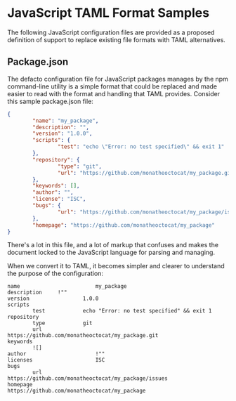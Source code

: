 # JavaScript TAML Format Samples

The following JavaScript configuration files are provided as a proposed definition of support to replace existing file formats with TAML alternatives.


## Package.json

The defacto configuration file for JavaScript packages manages by the npm command-line utility is a simple format that could be replaced and made easier to read with the format and handling that TAML provides.  Consider this sample package.json file:

```json
{
        "name": "my_package",
        "description": "",
        "version": "1.0.0",
        "scripts": {
                "test": "echo \"Error: no test specified\" && exit 1"
        },
        "repository": {
                "type": "git",
                "url": "https://github.com/monatheoctocat/my_package.git"
        },
        "keywords": [],
        "author": "",
        "license": "ISC",
        "bugs": {
                "url": "https://github.com/monatheoctocat/my_package/issues"
        },
        "homepage": "https://github.com/monatheoctocat/my_package"
}
```

There's a lot in this file, and a lot of markup that confuses and makes the document locked to the JavaScript language for parsing and managing.

When we convert it to TAML, it becomes simpler and clearer to understand the purpose of the configuration:

```
name						my_package
description     !""
version					1.0.0
scripts
        test			echo "Error: no test specified" && exit 1
repository
        type			git
        url				https://github.com/monatheoctocat/my_package.git
keywords
        ![]
author						!""
licenses					ISC
bugs
        url				https://github.com/monatheoctocat/my_package/issues
homepage					https://github.com/monatheoctocat/my_package
```

